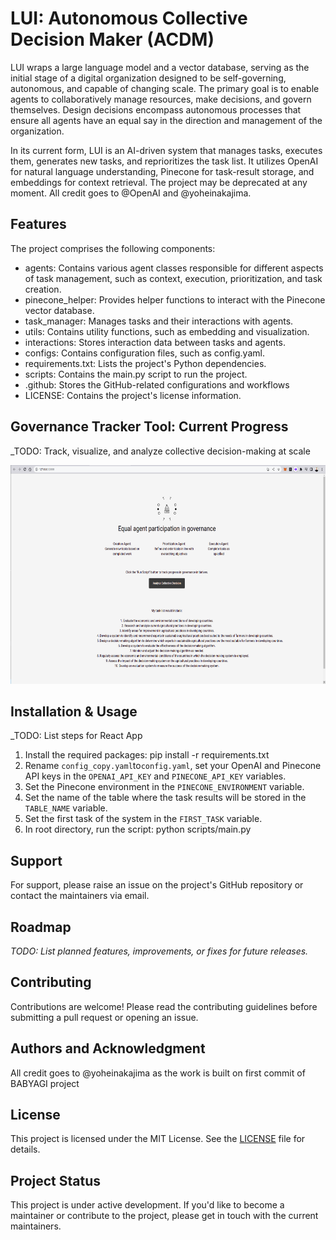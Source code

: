 # LUI: Autonomous Collective Decision Maker (ACDM)

LUI wraps a large language model and a vector database, serving as the initial stage of a digital organization designed to be self-governing, autonomous, and capable of changing scale. The primary goal is to enable agents to collaboratively manage resources, make decisions, and govern themselves. Design decisions encompass autonomous processes that ensure all agents have an equal say in the direction and management of the organization.

In its current form, LUI is an AI-driven system that manages tasks, executes them, generates new tasks, and reprioritizes the task list. It utilizes OpenAI for natural language understanding, Pinecone for task-result storage, and embeddings for context retrieval. The project may be deprecated at any moment. All credit goes to @OpenAI and @yoheinakajima.

## Features

The project comprises the following components:

* agents: Contains various agent classes responsible for different aspects of task management, such as context, execution, prioritization, and task creation.
* pinecone_helper: Provides helper functions to interact with the Pinecone vector database.
* task_manager: Manages tasks and their interactions with agents.
* utils: Contains utility functions, such as embedding and visualization.
* interactions: Stores interaction data between tasks and agents.
* configs: Contains configuration files, such as config.yaml.
* requirements.txt: Lists the project's Python dependencies.
* scripts: Contains the main.py script to run the project.
* .github: Stores the GitHub-related configurations and workflows
* LICENSE: Contains the project's license information.


## Governance Tracker Tool: Current Progress

_TODO: Track, visualize, and analyze collective decision-making at scale

<img src="utils/landing.png" width="640" height="350"/>

## Installation & Usage

_TODO: List steps for React App

1. Install the required packages: pip install -r requirements.txt
2. Rename `config_copy.yaml`to`config.yaml`, set your OpenAI and Pinecone API keys in the `OPENAI_API_KEY` and `PINECONE_API_KEY` variables.
3. Set the Pinecone environment in the `PINECONE_ENVIRONMENT` variable.
4. Set the name of the table where the task results will be stored in the `TABLE_NAME` variable.
5. Set the first task of the system in the `FIRST_TASK` variable.
6. In root directory, run the script: python scripts/main.py

## Support

For support, please raise an issue on the project's GitHub repository or contact the maintainers via email.

## Roadmap

_TODO: List planned features, improvements, or fixes for future releases._

## Contributing

Contributions are welcome! Please read the contributing guidelines before submitting a pull request or opening an issue.

## Authors and Acknowledgment

All credit goes to @yoheinakajima as the work is built on first commit of BABYAGI project

## License

This project is licensed under the MIT License. See the [LICENSE](LICENSE) file for details.

## Project Status

This project is under active development. If you'd like to become a maintainer or contribute to the project, please get in touch with the current maintainers.
